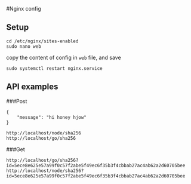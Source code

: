 #Nginx config
## Setup
```angular2html
cd /etc/nginx/sites-enabled 
sudo nano web
```
copy the content of config in `web` file, and save
```angular2html
sudo systemctl restart nginx.service 
```


## API examples
###Post
```angular2html
{
    "message": "hi honey hjow"
}
```
```angular2html
http://localhost/node/sha256
http://localhost/go/sha256
```

###Get
```angular2html
http://localhost/go/sha256?id=5ece8e625e57a99f0c57f2abe5f49ec6f35b3f4cbbab27ac4ab62a2d60705bee
http://localhost/node/sha256?id=5ece8e625e57a99f0c57f2abe5f49ec6f35b3f4cbbab27ac4ab62a2d60705bee
```